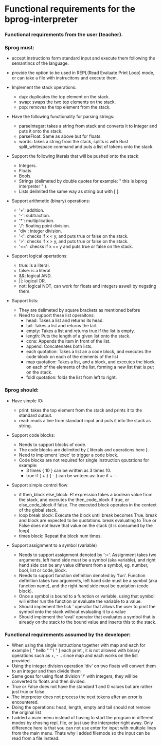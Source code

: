 # Functional requirements for the bprog-interpreter

### Functional requirements from the user (teacher).
### Bprog must: 
- accept instructions form standard input and execute them following the semantincs of the language.
- provide the option to be used in REPL(Read Evaluate Print Loop) mode, or can take a file with instrucitons and execute them. 

- Implement the stack operations:
    - dup:  duplicates the top element on the stack.
    - swap: swaps the two top elements on the stack.
    - pop: removes the top element from the stack.

- Have the following functionality for parsing strings: 
    - parseInteger: takes a string from stack and converts it to Integer and puts it onto the stack.
    - parseFloat: Same as above but for floats.
    - words: takes a string from the stack, splits is with Rust split_whitespace command and puts a list of tokens onto the stack.

- Support the following literals that will be pushed onto the stack:
    - Integers.
    - Floats.
    - Bools.
    - Strings (delimeted by double quotes for example: " this is bprog interpreter " ).
    - Lists delimited the same way as string but with [ ].

- Support arithmetic (binary) operations: 
    - '+': addition.
    - '-': subtraction.
    - '*': multiplication.
    - '/': floating point division.
    - 'div': integer division.
    - '<': checks if x < y, and puts true or false on the stack.
    - '>': checks if x > y, and puts true or false on the stack.
    - '==': checks if x == y and puts true or false on the stack.

- Support logical opertations:
    - true: is a literal.
    - false: is a literal.
    - &&: logical AND.
    - ||: logical OR. 
    - not: logical NOT, can work for floats and integers aswell by negating them.

- Support lists: 
    - They are delimeted by square brackets as mentioned before
    - Need to support these list operaitons:
        - head: Takes a list and returns its head.
        - tail: Takes a list and returns the tail.
        - empty: Takes a list and returns true if the list is empty.
        - length: Puts the length of a given list onto the stack.
        - cons: Appends the item in front of the list.
        - append: Concatenates both lists.
        - each quotation: Takes a list an a code block, and executes the code block on each of the elements of the list
        - map quotation: Takes a list, and a block, and executes the block on each of the elements of the list, forming a new list that is put on the stack.
        - foldl quotation: folds the list from left to right. 

### Bprog should: 

- Have simple IO: 
    - print: takes the top element from the stack and prints it to the standard output.
    - read: reads a line from standard input and puts it into the stack as string.

- Support code blocks: 
    - Needs to support blocks of code.
    - The code blocks are delimited by { literals and operations here }.
    - Need to implement 'exec' to trigger a code block. 
    - Code blocks are not required for single instruction qoutations for example: 
        - 3 times { 10 } can be written as 3 times 10.
        - true if { + } { - } can be writeen as: true if + -.

- Support simple control flow: 
    - if then_block else_block: Ff expression takes a boolean value from the stack, and executes the then_code_block if true, or else_code_block if false. The executed block operates in the context of the global stack.
    - loop break block: Execute the block until break becomes True. break and block are expected to be quotations. break evaluating to True or False does not leave that value on the stack (it is consumed by the loop).
    - times block: Repeat the block num times.
    
- Support assignment to a symbol (variable)
    - Needs to support assignment denoted by ':='. Assignment takes two arguments, left hand side must be a symbol (aka variable), and right hand side can be any value different from a symbol, eg. number, bool, list or code_block.
    - Needs to support function definition denoted by 'fun'. Function definition takes two arguments, left hand side must be a symbol (aka function name), and the right hand side must be quotation (code block).
    - Once a symbol is bound to a function or variable, using that symbol will either run the function or evaluate the variable to a value.
    - Should implement the tick ' operator that allows the user to print the symbol onto the stack without evaluating it to a value
    - Should implement the 'eval' operator that evaluates a symbol that is already on the stack to the bound value and inserts this to the stack.

### Functional requirements assumed by the developer: 

- When using the single instructions together with map and each for example [ " hello " " I " ] each print , it is not allowed with binary operations such as +, - .. since map and each works on the list provided.
- Using the integer division operation 'div' on two floats will convert them to an integer and then divide them
- Same goes for using float division '/' with integers, they will be converted to floats and then divided. 
- True or False does not have the standard 1 and 0 values but are rather just true or false. 
- The interpreter does not process the next tokens after an error is encountered. 
- Doing the operations: head, length, empty and tail should not remove the original list
- I added a main menu instead of having to start the program in different modes by chosing repl, file, or just use the interpreter right away. Only difference here is that you can not use enter for input with multiple lines from the main menu. Thats why I added filemode so the input can be read from a file instead. 

      





